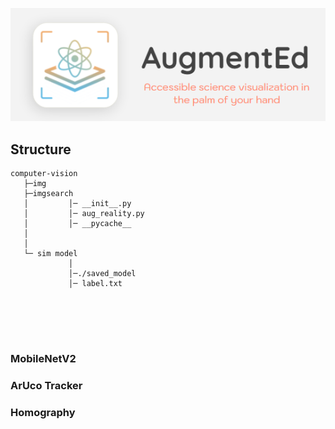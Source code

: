 

![AugmentEd](./computer-vision/img/logo.png)

## Structure 

```
computer-vision
   ├─img
   ├─imgsearch   
   │         │─ __init__.py
   │         │─ aug_reality.py
   │         │─ __pycache__
   │
   │
   └─ sim model
             │  
             │─./saved_model
             │─ label.txt

             
    
   
   
```

### MobileNetV2

### ArUco Tracker

### Homography
